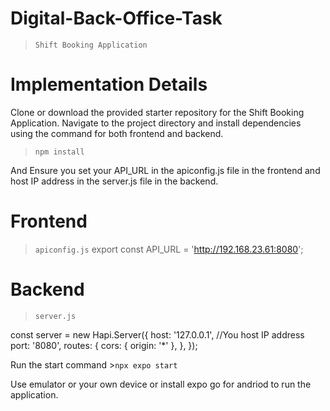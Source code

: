 # Digital-Back-Office-Task

>`Shift Booking Application `


# Implementation Details

  Clone or download the provided starter repository for the Shift Booking Application.
  Navigate to the project directory and install dependencies using the command for both frontend and backend.
>`npm install`

And Ensure you set your API_URL in the apiconfig.js file in the frontend and host IP address in the server.js file in the backend.

# Frontend
>`apiconfig.js`
export const API_URL = 'http://192.168.23.61:8080';

# Backend
>`server.js`

const server = new Hapi.Server({
  host: '127.0.0.1', //You host IP address 
  port: '8080',
  routes: {
    cors: { origin: '*' },
  },
});

Run the start command >`npx expo start`

Use emulator or your own device or install expo go for andriod to run the application.



